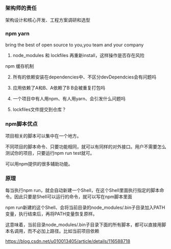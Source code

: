 ### 架构师的责任

架构设计和核心开发、工程方案调研和选型

### npm yarn

bring the best of open source to you,you team and your company

1. node_modules 和 lockfiles 再重新install，这样操作是否存在风险

npm 缓存机制

2. 所有的依赖安装在dependencies中、不区分devDependcies会有问题吗

3. 应用依赖了A和B、A依赖了B B会被重复打包吗

4. 一个项目中有人用npm、有人用yarn、会引发什么问题吗

5. lockfiles文件提交到仓库？
### npm脚本优点

项目相关的脚本可以集中在一个地方。

不同项目的脚本命令、只要功能相同，就可以有同样的对外接口。用户不需要怎么测试你的项目，只要运行npm run test就可。

可以用npm提供的很多辅助功能。

### 原理

每当执行npm run，就会自动新建一个Shell，在这个Shell里面执行指定的脚本命令。因此只要是Shell可以运行的命令，就可以写在npm脚本里面

npm run新建的这个Shell、会将当前目录的node_modules/.bin子目录加入PATH变量，执行结束后，再将PATH变量恢复原样。

这意味着，当前目录node_modules/.bin子目录下面的所有脚本，都可以直接用脚本名调用，而不必加上路径。比如当前项目依赖


https://blog.csdn.net/u010013405/article/details/116588718


